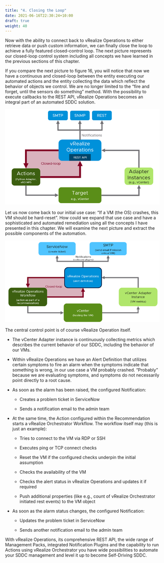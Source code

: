 ```yaml
---
title: "4. Closing the Loop"
date: 2021-06-16T22:30:24+10:00
draft: true
weight: 40
---
```


Now with the ability to connect back to vRealize Operations to either retrieve data or push custom information, we can finally close the loop to achieve a fully featured closed-control loop. The next picture represents our closed-loop control system including all concepts we have learned in the previous sections of this chapter.

If you compare the next picture to figure 16, you will notice that now we have a continuous and closed-loop between the entity executing our automated actions and the entity collecting the data which reflect the behavior of objects we control. We are no longer limited to the “fire and forget, until the sensors do something” method. With the possibility to execute callbacks to the REST API, vRealize Operations becomes an integral part of an automated SDDC solution.

![](4.6.4-fig-1.png "Closed-loop control with vRealize Operations")

Let us now come back to our initial use case: “If a VM (the OS) crashes, this VM should be hard-reset”. How could we expand that use case and have a sophisticated and automated remediation using all the concepts I have presented in this chapter. We will examine the next picture and extract the possible components of the automation.

![](4.6.4-fig-2.png "Full automation using vRealize Operations")

The central control point is of course vRealize Operation itself.

-   The vCenter Adapter instance is continuously collecting metrics which describes the current behavior of our SDDC, including the behavior of our VMs.

-   Within vRealize Operations we have an Alert Definition that utilizes certain symptoms to fire an alarm when the symptoms indicate that something is wrong, in our use case a VM probably crashed. “Probably” because we are evaluating symptoms, and symptoms do not necessarily point directly to a root cause.

-   As soon as the alarm has been raised, the configured Notification:

    -   Creates a problem ticket in ServiceNow

    -   Sends a notification email to the admin team

-   At the same time, the Action configured within the Recommendation starts a vRealize Orchestrator Workflow. The workflow itself may (this is just an example):

    -   Tries to connect to the VM via RDP or SSH

    -   Executes ping or TCP connect checks

    -   Reset the VM if the configured checks underpin the initial assumption

    -   Checks the availability of the VM

    -   Checks the alert status in vRealize Operations and updates it if required

    -   Push additional properties (like e.g., count of vRealize Orchestrator initiated rest events) to the VM object

-   As soon as the alarm status changes, the configured Notification:

    -   Updates the problem ticket in ServiceNow

    -   Sends another notification email to the admin team

With vRealize Operations, its comprehensive REST API, the wide range of Management Packs, integrated Notification Plugins and the capability to run Actions using vRealize Orchestrator you have wide possibilities to automate your SDDC management and level it up to become Self-Driving SDDC.